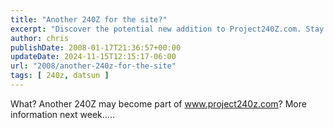 ```yaml
---
title: "Another 240Z for the site?"
excerpt: "Discover the potential new addition to Project240Z.com. Stay tuned for exciting updates next week!"
author: chris
publishDate: 2008-01-17T21:36:57+00:00
updateDate: 2024-11-15T12:15:17-06:00
url: "2008/another-240z-for-the-site"
tags: [ 240z, datsun ]
---
```


What? Another 240Z may become part of www.project240z.com? More information next week.....

